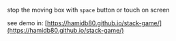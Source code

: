 stop the moving box with `space` button or touch on screen

see demo in:
  [https://hamidb80.github.io/stack-game/](https://hamidb80.github.io/stack-game/)